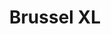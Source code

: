 ---
title: "Brussel XL"
slug: "bxl"
description: "Deze film werd gemaakt als oefening binnen een leeromgeving en heeft geen enkel commercieel doel.<br><br>
              Brussel komt niet vaak positief in de kijker en daar wou ik verandering in brengen.<br>
              Hiervoor maakte ik gebruik van meer dan 1730 beelden.<br>
              Om de timing goed te doen uitkomen heb ik time-remapping gebruikt.<br>
              Tot slot om extra accenten te leggen heb ik nog wat animatie toegevoegd.<br>
              Dit heb ik frame per frame geanimeerd."
type: "intern"
members:
    - name: "Dean De Coster"
      major: "Multimediaproductie"
      minor: "Audiovisual Design"
      disk: "3de schijf"
thumbnail:
    url: "thumb.png"
    alt: ""
    height: 1
    width: 2
    text-color: "285D84"
    background-color: "EF9D2D"
media:
    - url: "detail1_DeCosterDean.png"
      type: "image"
    - url: "detail2_DeCosterDean.png"
      type: "image"
    - url: "detail3_DeCosterDean.png"
      type: "image"
    - url: "detail4_DeCosterDean.png"
      type: "image"
    - url: "detail5_DeCosterDean.png"
      type: "image"
    - url: "detail6_DeCosterDean.png"
      type: "image"
    - url: "209716964"
      type: "vimeo"
created: 20/01/2017
order: 11
---